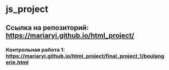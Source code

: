 # js_project
## Ссылка на репозиторий: https://mariaryi.github.io/html_project/
### Контрольная работа 1: https://mariaryi.github.io/html_project/final_project_1/boulangerie.html
